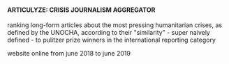 #### ARTICULYZE: CRISIS JOURNALISM AGGREGATOR ####

ranking long-form articles about the most pressing humanitarian crises, as defined by the UNOCHA, according to their "similarity" - super naively defined - to pulitzer prize winners in the international reporting category 

website online from june 2018 to june 2019 


